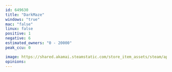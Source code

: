 ```yaml
---
id: 649630
title: "DarkMaze"
windows: "true"
mac: "false"
linux: false
positive: 1
negative: 6
estimated_owners: "0 - 20000"
peak_ccu: 0

image: https://shared.akamai.steamstatic.com/store_item_assets/steam/apps/649630/header.jpg?t=1499507195
opinions:
---
```

